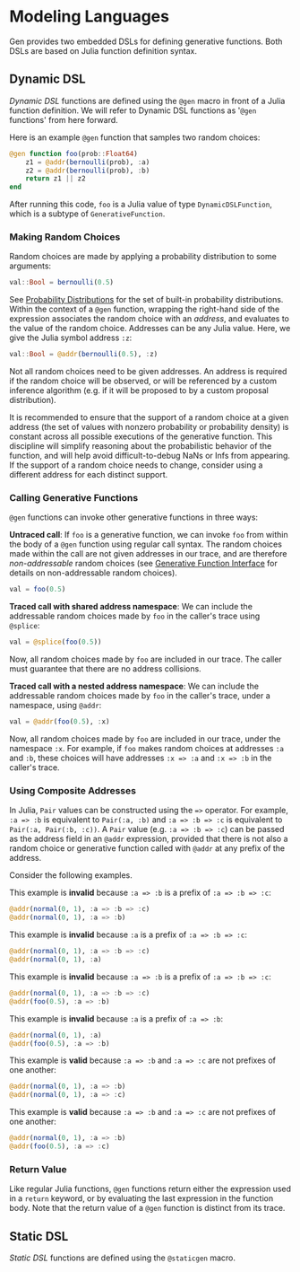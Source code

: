 # Modeling Languages

Gen provides two embedded DSLs for defining generative functions.
Both DSLs are based on Julia function definition syntax.

## Dynamic DSL

*Dynamic DSL* functions are defined using the `@gen` macro in front of a Julia function definition.
We will refer to Dynamic DSL functions as '`@gen` functions' from here forward.

Here is an example `@gen` function that samples two random choices:
```julia
@gen function foo(prob::Float64)
    z1 = @addr(bernoulli(prob), :a)
    z2 = @addr(bernoulli(prob), :b)
    return z1 || z2
end
```

After running this code, `foo` is a Julia value of type `DynamicDSLFunction`, which is a subtype of `GenerativeFunction`.

### Making Random Choices

Random choices are made by applying a probability distribution to some arguments:
```julia
val::Bool = bernoulli(0.5)
```
See [Probability Distributions](@ref) for the set of built-in probability distributions.
Within the context of a `@gen` function, wrapping the right-hand side of the expression associates the random choice with an *address*, and evaluates to the value of the random choice.
Addresses can be any Julia value.
Here, we give the Julia symbol address `:z`:
```julia
val::Bool = @addr(bernoulli(0.5), :z)
```
Not all random choices need to be given addresses.
An address is required if the random choice will be observed, or will be referenced by a custom inference algorithm (e.g. if it will be proposed to by a custom proposal distribution).

It is recommended to ensure that the support of a random choice at a given address (the set of values with nonzero probability or probability density) is constant across all possible executions of the generative function.
This discipline will simplify reasoning about the probabilistic behavior of the function, and will help avoid difficult-to-debug NaNs or Infs from appearing.
If the support of a random choice needs to change, consider using a different address for each distinct support.


### Calling Generative Functions

`@gen` functions can invoke other generative functions in three ways:

**Untraced call**:
If `foo` is a generative function, we can invoke `foo` from within the body of a `@gen` function using regular call syntax.
The random choices made within the call are not given addresses in our trace, and are therefore *non-addressable* random choices (see [Generative Function Interface](@ref) for details on non-addressable random choices).
```julia
val = foo(0.5)
```

**Traced call with shared address namespace**:
We can include the addressable random choices made by `foo` in the caller's trace using `@splice`:
```julia
val = @splice(foo(0.5))
```
Now, all random choices made by `foo` are included in our trace.
The caller must guarantee that there are no address collisions.

**Traced call with a nested address namespace**:
We can include the addressable random choices made by `foo` in the caller's trace, under a namespace, using `@addr`:
```julia
val = @addr(foo(0.5), :x)
```
Now, all random choices made by `foo` are included in our trace, under the namespace `:x`.
For example, if `foo` makes random choices at addresses `:a` and `:b`, these choices will have addresses `:x => :a` and `:x => :b` in the caller's trace.

### Using Composite Addresses

In Julia, `Pair` values can be constructed using the `=>` operator.
For example, `:a => :b` is equivalent to `Pair(:a, :b)` and `:a => :b => :c` is equivalent to `Pair(:a, Pair(:b, :c))`.
A `Pair` value (e.g. `:a => :b => :c`) can be passed as the address field in an `@addr` expression, provided that there is not also a random choice or generative function called with `@addr` at any prefix of the address.

Consider the following examples.

This example is **invalid** because `:a => :b` is a prefix of `:a => :b => :c`:
```julia
@addr(normal(0, 1), :a => :b => :c)
@addr(normal(0, 1), :a => :b)
```

This example is **invalid** because `:a` is a prefix of `:a => :b => :c`:
```julia
@addr(normal(0, 1), :a => :b => :c)
@addr(normal(0, 1), :a)
```

This example is **invalid** because `:a => :b` is a prefix of `:a => :b => :c`:
```julia
@addr(normal(0, 1), :a => :b => :c)
@addr(foo(0.5), :a => :b)
```

This example is **invalid** because `:a` is a prefix of `:a => :b`:
```julia
@addr(normal(0, 1), :a)
@addr(foo(0.5), :a => :b)
```

This example is **valid** because `:a => :b` and `:a => :c` are not prefixes of one another:
```julia
@addr(normal(0, 1), :a => :b)
@addr(normal(0, 1), :a => :c)
```

This example is **valid** because `:a => :b` and `:a => :c` are not prefixes of one another:
```julia
@addr(normal(0, 1), :a => :b)
@addr(foo(0.5), :a => :c)
```


### Return Value

Like regular Julia functions, `@gen` functions return either the expression used in a `return` keyword, or by evaluating the last expression in the function body.
Note that the return value of a `@gen` function is distinct from its trace.


## Static DSL

*Static DSL* functions are defined using the `@staticgen` macro.
